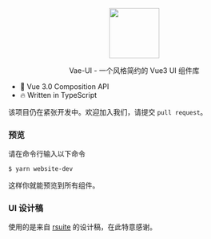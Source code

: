 <p align="center">
  <img width="100px" src="https://i.loli.net/2020/11/12/v2rnIaSzwUkuN5y.png">
</p>

<p align="center">Vae-UI - 一个风格简约的 Vue3 UI 组件库</p>

- 💪 Vue 3.0 Composition API
- 🔥 Written in TypeScript

该项目仍在紧张开发中。欢迎加入我们，请提交 `pull request`。

### 预览

请在命令行输入以下命令

```bash
$ yarn website-dev
```

这样你就能预览到所有组件。

### UI 设计稿

使用的是来自 [rsuite](https://rsuitejs.com/design/default/#artboard1) 的设计稿，在此特意感谢。